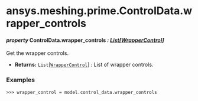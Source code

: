 # ansys.meshing.prime.ControlData.wrapper_controls

#### *property* ControlData.wrapper_controls *: [List](https://docs.python.org/3.11/library/typing.html#typing.List)[[WrapperControl](ansys.meshing.prime.WrapperControl.md#ansys.meshing.prime.WrapperControl)]*

Get the wrapper controls.

* **Returns:**
  `List`[[`WrapperControl`](ansys.meshing.prime.WrapperControl.md#ansys.meshing.prime.WrapperControl)]
  : List of wrapper controls.

### Examples

```pycon
>>> wrapper_control = model.control_data.wrapper_controls
```

<!-- !! processed by numpydoc !! -->
